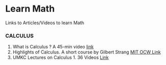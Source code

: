 # Learn Math
Links to Articles/Videos to learn Math

### CALCULUS

1. What is Calculus ? A 45-min video [link](https://www.youtube.com/watch?v=INFoNeC1eBA)
2. Highlights of Calculus. A short course by Gilbert Strang [MIT OCW Link](https://www.youtube.com/playlist?list=PLBE9407EA64E2C318)
3. UMKC Lectures on Calculus 1. 36 Videos [Link](https://www.youtube.com/watch?v=CtRAHmeWSC0&list=PLF5E22224459D23D9)

